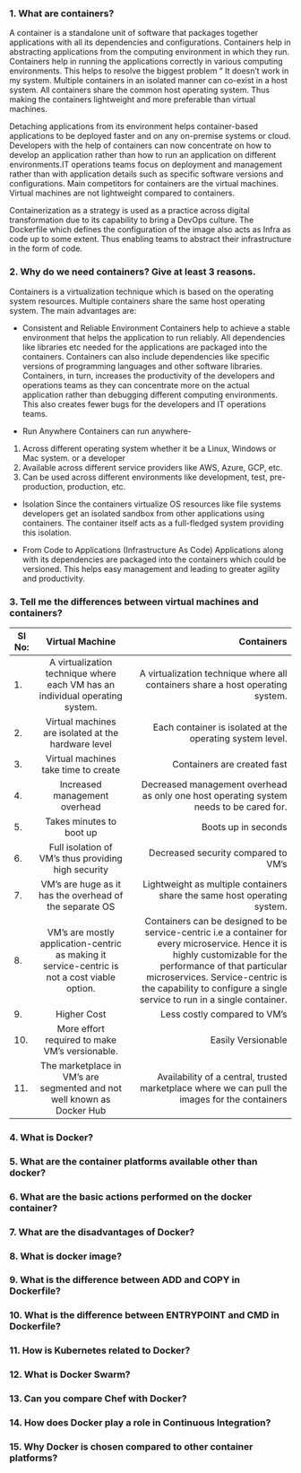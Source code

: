 ### 1. What are containers?

A container is a standalone unit of software that packages together applications with all its dependencies and configurations. Containers help in abstracting applications from the computing environment in which they run.  Containers help in running the applications correctly in various computing environments. This helps to resolve the biggest problem “ It doesn’t work in my system. Multiple containers in an isolated manner can co-exist in a host system. All containers share the common host operating system. Thus making the containers lightweight and more preferable than virtual machines.

Detaching applications from its environment helps container-based applications to be deployed faster and on any on-premise systems or cloud. Developers with the help of containers can now concentrate on how to develop an application rather than how to run an application on different environments.IT operations teams focus on deployment and management rather than with application details such as specific software versions and configurations. Main competitors for containers are the virtual machines. Virtual machines are not lightweight compared to containers.

Containerization as a strategy is used as a practice across digital transformation due to its capability to bring a DevOps culture. The Dockerfile which defines the configuration of the image also acts as Infra as code up to some extent. Thus enabling teams to abstract their infrastructure in the form of code.
 
### 2. Why do we need containers? Give at least 3 reasons.
Containers is a virtualization technique which is based on the operating system resources. Multiple containers share the same host operating system. The main advantages are:

* Consistent and Reliable Environment
Containers help to achieve a stable environment that helps the application to run reliably. All dependencies like libraries etc needed for the applications are packaged into the containers. Containers can also include dependencies like specific versions of programming languages and other software libraries. Containers, in turn, increases the productivity of the developers and operations teams as they can concentrate more on the actual application rather than debugging different computing environments. This also creates fewer bugs for  the developers and IT operations teams.

* Run Anywhere
Containers can run anywhere-

1. Across different operating system whether it be a Linux, Windows or Mac system. or a developer  
2. Available across different service providers like AWS, Azure, GCP, etc.
3. Can be used across different environments like development, test, pre-production, production, etc.

* Isolation
Since the containers virtualize  OS resources like file systems developers get an isolated sandbox from other applications using containers. The container itself acts as a full-fledged system providing this isolation.

* From Code to Applications (Infrastructure As Code)
Applications along with its dependencies are packaged into the containers which could be versioned. This helps easy management and leading to greater agility and productivity.

### 3. Tell me the differences between virtual machines and containers?


|Sl No: | Virtual Machine | Containers|
|-------|:-----------------:|------------:|
|1.| A virtualization technique where each VM has an individual operating system. |A virtualization technique where all containers share a host operating system.|
|2.| Virtual machines are isolated at the hardware level |Each container is isolated at the operating system level.|
|3.| Virtual machines take time to create |Containers are created fast |
|4.| Increased management overhead | Decreased management overhead as only one host operating system needs to be cared for.|
|5.| Takes minutes to boot up |Boots up in seconds |
|6.| Full isolation of VM’s  thus providing high security |Decreased security compared to VM’s|
|7.| VM’s are huge as it has the overhead of the separate OS |Lightweight as multiple containers share the same host operating system.
|8.|VM’s are mostly application-centric as making it service-centric is not a cost viable option. |Containers can be designed to be service-centric i.e a container for every microservice. Hence it is highly customizable for the performance of that particular microservices. Service-centric is the capability to configure a single service to run in a single container.|
|9.|Higher Cost |Less costly compared to VM’s|
|10.| More effort required to make VM’s versionable.|Easily Versionable|
|11.| The marketplace in VM’s are segmented and not well known as Docker Hub |Availability of a central, trusted  marketplace where we can pull the images for the containers|

### 4. What is Docker?

### 5. What are the container platforms available other than docker?

### 6. What are the basic actions performed on the docker container?

### 7. What are the disadvantages of Docker?

### 8. What is docker image?

### 9. What is the difference between ADD and COPY in Dockerfile?

### 10. What is the difference between ENTRYPOINT and CMD in Dockerfile?

### 11. How is Kubernetes related to Docker?

### 12. What is Docker Swarm?

### 13. Can you compare Chef with Docker?

### 14. How does Docker play a role in Continuous Integration?

### 15. Why Docker is chosen compared to other container platforms?